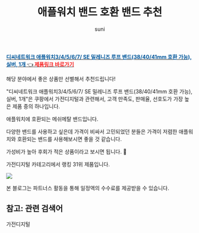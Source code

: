 ﻿---
layout: post
title:  "애플워치 밴드 호환 밴드 추천" 
author: suni
categories: [ 가전디지털 ]
tags: []
image: https://static.coupangcdn.com/image/retail/images/1266062501472163-0a967fbd-8210-4e38-90ed-62f9451224fd.jpg 
description: "쿠팡에서 관련 상품으로 가장 고객 선호도가 높은 제품 중 하나입니다."
---
<a href="https://link.coupang.com/re/AFFSDP?lptag=AF5011742&pageKey=1421838263&itemId=2460443842&vendorItemId=70453957179&traceid=V0-113-a07d1201413805e2"><b><font color='#01579B'>디씨네트워크 애플워치3/4/5/6/7/ SE 밀레니즈 루프 밴드(38/40/41mm 호환 가능), 실버, 1개 </font></b>👈<b><font color='#f71919'> 제품링크 바로가기</font></b></a>

해당 분야에서 좋은 상품만 선별해서 추천드립니다!

"디씨네트워크 애플워치3/4/5/6/7/ SE 밀레니즈 루프 밴드(38/40/41mm 호환 가능), 실버, 1개"은 쿠팡에서 가전디지털과 관련해서, 고객 만족도, 판매율, 선호도가 가장 높은 제품 중의 하나입니다.

애플워치에 호환되는 메쉬메탈 밴드입니다. 

다양한 밴드를 사용하고 싶은데 가격이 비싸서 고민되었던 분들은 가격이 저렴한 애플워치와 호환되는 밴드를 사용해보시면 좋을 것 같습니다. 

가성비가 높아 후회가 적은 상품이라고 보시면 됩니다. 🙂

가전디지털 카테고리에서 랭킹  31위 제품입니다. 

<a href="https://link.coupang.com/re/AFFSDP?lptag=AF5011742&pageKey=1421838263&itemId=2460443842&vendorItemId=70453957179&traceid=V0-113-a07d1201413805e2"> <img src="https://static.coupangcdn.com/image/retail/images/1266062501472163-0a967fbd-8210-4e38-90ed-62f9451224fd.jpg"></a>

본 블로그는 파트너스 활동을 통해 일정액의 수수료를 제공받을 수 있습니다.

## 참고: 관련 검색어    
가전디지털